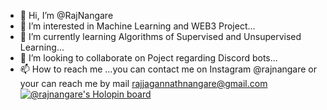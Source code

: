 - 👋 Hi, I’m @RajNangare
- 👀 I’m interested in Machine Learning and WEB3 Project...
- 🌱 I’m currently learning Algorithms of Supervised and Unsupervised Learning...
- 💞️ I’m looking to collaborate on Poject regarding Discord bots...
- 📫 How to reach me ...you can contact me on Instagram @rajnangare or your can reach me by mail rajjagannathnangare@gmail.com
[![@rajnangare's Holopin board](https://holopin.io/api/user/board?user=rajnangare)](https://holopin.io/@rajnangare)
<!---
RajNangare/RajNangare is a ✨ special ✨ repository because its `README.md` (this file) appears on your GitHub profile.
You can click the Preview link to take a look at your changes.
--->
